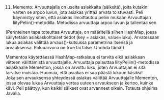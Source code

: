 11.	Memento: Arvuuttajalla on useita asiakkaita (säikeitä), joita kutakin varten se arpoo luvun, jota asiakas yrittää arvata toistuvasti. Peli käynnistyy siten, että asiakas ilmoittautuu peliin mukaan Arvuuttajan liityPeliin()-metodilla. Metodissa arvuuttaja arpoo luvun ja tallentaa sen. 

(Perinteinen tapa toteuttaa Arvuuttaja, on määritellä siihen HashMap, jossa säilytetään asiakaskohtaiset tiedot (key = asiakas, value=luku). Arvatessaan lukua asiakas välittää arvaus()-kutsussa parametrina itsensä ja arvauksensa. Paluuarvona on true tai false. Unohda tämä!)

Mementoa käytettäessä HashMap-ratkaisua ei tarvita eikä asiakkaan viitteen välittämistä arvuuttajalle. Arvuuttaja palauttaa liityPeliin()-metodissa asiakkaalle Mementon, jossa on arvottu luku, joten  Arvuuttajan ei sitä tarvitse muistaa. Huomaa, että asiakas ei saa päästä lukuun käsiksi! Jokaisen arvauksensa yhteydessä asiakas välittää Arvuuttajalle Mementon, jossa olevaa lukua Arvuuttaja vertaa uuteen arvaukseen ja kertoo, kuinka kävi. Peli päättyy, kun kaikki säikeet ovat arvanneet oikein.
Toteuta ohjelma Javalla.

